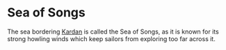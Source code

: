 # Sea of Songs

The sea bordering [Kardan](kardan/index.md) is called the Sea of Songs, as it is known for its strong howling winds which keep sailors from exploring too far across it.
